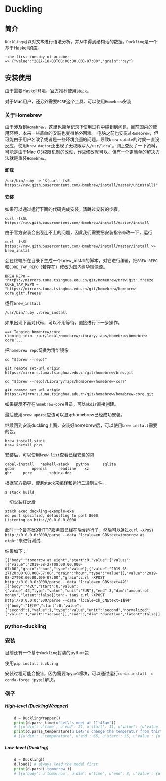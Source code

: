 # Duckling
## 简介
`Duckling`可以对文本进行语法分析，并从中得到结构话的数据。`Duckling`是一个基于Haskell的库。
```
"the first Tuesday of October"
=> {"value":"2017-10-03T00:00:00.000-07:00","grain":"day"}
```

## 安装使用
由于需要Haskell环境，[官方](https://github.com/facebook/duckling)推荐使用[stack](https://haskell-lang.org/get-started)。

对于Mac用户，还另外需要`PCRE`这个工具，可以使用`Homebrew`安装

### 关于Homebrew
由于涉及到`Homebrew`，这里也简单记录下使用过程中碰到到问题。目前国内的使用环境，本来一些简单的安装也变得格外困难。
电脑之前也安装过`Homebrew`，但可能由于用户名改了或者是一些环境变量的问题。导致`brew update`的时候一直没反应，使用`brew doctor`还出现了无权限写入`/usr/local`。网上查阅了一下资料，可能是由于Mac OS权限机制的改动，作些修改就可以。但有一个更简单的解决方法就是重装`Homebrew`。

#### 卸载
```
/usr/bin/ruby -e "$(curl -fsSL https://raw.githubusercontent.com/Homebrew/install/master/uninstall)"
```

#### 安装
如果可以通过运行下面的代码完成安装，请跳过安装的步骤。
```
curl -fsSL https://raw.githubusercontent.com/Homebrew/install/master/install
```

由于官方安装会出现连不上的问题，因此我们需要把安装指令修改一下，运行
```
curl -fsSL https://raw.githubusercontent.com/Homebrew/install/master/install >> brew_instal
```
会在终端所在目录下生成一个brew_install的脚本，对它进行编辑，把`BREW_REPO`和`CORE_TAP_REPO`（若存在）修改为国内清华镜像源。
```
BREW_REPO = "https://mirrors.tuna.tsinghua.edu.cn/git/homebrew/brew.git".freeze
CORE_TAP_REPO = "https://mirrors.tuna.tsinghua.edu.cn/git/homebrew/homebrew-core.git".freeze
```  

运行`brew_install`
```
/usr/bin/ruby ./brew_install
```
如果出现下面对代码，可以不用等待，直接进行下一步操作。
```
==> Tapping homebrew/core
Cloning into '/usr/local/Homebrew/Library/Taps/homebrew/homebrew-core'...
```
把`homebrew repo`切换为清华镜像
```
cd "$(brew --repo)"

git remote set-url origin https://mirrors.tuna.tsinghua.edu.cn/git/homebrew/brew.git

cd "$(brew --repo)/Library/Taps/homebrew/homebrew-core"

git remote set-url origin https://mirrors.tuna.tsinghua.edu.cn/git/homebrew/homebrew-core.git
```
如果提示不存在`homebrew-core`目录，可以`mkdir`直接创建。

最后使用`brew update`应该可以显示homebrew已经成功安装。

继续回到安装duckling上面，安装好homebrew后，可以使用`brew install`需要的包。
```
brew install stack
brew install pcre
```
安装后，可以使用`brew list`查看已经安装的包
```
cabal-install	haskell-stack	python		sqlite
gdbm		openssl		readline	xz
ghc		pcre		sphinx-doc

```
根据官方指导，使用stack来编译和运行二进制文件。
```
$ stack build
```
一切安装好之后
```
stack exec duckling-example-exe
no port specified, defaulting to port 8000
Listening on http://0.0.0.0:8000
```
此时一个最基础的HTTP服务器已经在后台运行了，然后可以通过`curl -XPOST http://0.0.0.0:8000/parse --data 'locale=en_GB&text=tomorrow at eight'`来进行测试。

结果如下：
```
[{"body":"tomorrow at eight","start":0,"value":{"values":[{"value":"2019-08-27T08:00:00.000-07:00","grain":"hour","type":"value"},{"value":"2019-08-27T20:00:00.000-07:00","grain":"hour","type":"value"}],"value":"2019-08-27T08:00:00.000-07:00","grain":curl -XPOST http://0.0.0.0:8000/parse --data 'locale=en_GB&text=42€'
[{"body":"42€","start":0,"value":{"value":42,"type":"value","unit":"EUR"},"end":3,"dim":"amount-of-money","latent":false}]tan:~ tan$ curl -XPOST http://0.0.0.0:'000/parse --data 'locale=zh_CN&text=1秒钟'
[{"body":"1秒钟","start":0,"value":{"second":1,"value":1,"type":"value","unit":"second","normalized":{"value":1,"unit":"second"}},"end":3,"dim":"duration","latent":false}]
```

### python-duckling

### 安装
目前还有一个基于`duckling`封装的python包

使用`pip install duckling`

安装过程可能会报错，因为需要`Jpype1`模块，可以通过运行`conda install -c conda-forge jpype1`解决。

### 例子
##### High-level (DucklingWrapper)
```python
    d = DucklingWrapper()
    print(d.parse_time(u'Let\'s meet at 11:45am'))
    # [{u'dim': u'time', u'end': 21, u'start': 11, u'value': {u'value': u'2016-10-14T11:45:00.000-07:00', u'others': [u'2016-10-14T11:45:00.000-07:00', u'2016-10-15T11:45:00.000-07:00', u'2016-10-16T11:45:00.000-07:00']}, u'text': u'at 11:45am'}]
    print(d.parse_temperature(u'Let\'s change the temperatur from thirty two celsius to 65 degrees'))
    # [{u'dim': u'temperature', u'end': 65, u'start': 55, u'value': {u'unit': u'degree', u'value': 65.0}, u'text': u'65 degrees'}, {u'dim': u'temperature', u'end': 51, u'start': 33, u'value': {u'unit': u'celsius', u'value': 32.0}, u'text': u'thirty two celsius'}]
```
##### Low-level (Duckling)
```python
    d = Duckling()
    d.load() # always load the model first
    print(d.parse('tomorrow'))
    # [{u'body': u'tomorrow', u'dim': u'time', u'end': 8, u'value': {u'values': [{u'grain': u'day', u'type': u'value', u'value': u'2016-10-10T00:00:00.000-07:00'}], u'grain': u'day', u'type': u'value', u'value': u'2016-10-10T00:00:00.000-07:00'}, u'start': 0}]
```